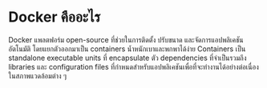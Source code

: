 # Docker คืออะไร

Docker แพลตฟอร์ม open-source ที่ช่วยในการติดตั้ง ปรับขนาด และจัดการแอปพลิเคชันอัตโนมัติ โดยแยกตัวออกมาเป็น containers น้ำหนักเบาและพกพาได้ง่าย Containers เป็น standalone executable units ที่ encapsulate ตัว dependencies ที่จำเป็นรวมถึง libraries และ configuration files ที่กำหนดสำหรับแอปพลิเคชันเพื่อที่จะทำงานได้อย่างต่อเนื่องในสภาพแวดล้อมต่าง ๆ
